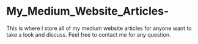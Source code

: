 # My_Medium_Website_Articles-
This is where I store all of my medium website articles for anyone want to take a look and discuss. Feel free to contact me for any question.
